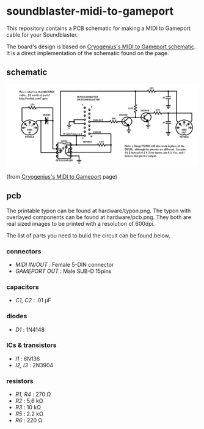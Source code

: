 # soundblaster-midi-to-gameport

This repository contains a PCB schematic for making a MIDI to Gameport cable for your Soundblaster.

The board's design is based on [Cryogenius's MIDI to Gameport schematic](http://www.cryogenius.com/hardware/sbmidi/). It is a direct implementation of the schematic found on the page.

## schematic

![Schematic](/hardware/schematic.gif)

(from [Cryogenius's MIDI to Gameport](http://www.cryogenius.com/hardware/sbmidi/) page)

## pcb

The printable typon can be found at hardware/typon.png. The typon with overlayed components can be found at hardware/pcb.png. They both are real sized images to be printed with a resolution of 600dpi.

The list of parts you need to build the circuit can be found below.

### connectors
* *MIDI IN/OUT* : Female 5-DIN connector
* *GAMEPORT OUT* : Male SUB-D 15pins

### capacitors
* *C1, C2* : .01 µF

### diodes
* *D1* : 1N4148

### ICs & transistors
* *I1* : 6N136
* *I2, I3* : 2N3904

### resistors
* *R1, R4* : 270 Ω
* *R2* : 5,6 kΩ
* *R3* : 10 kΩ
* *R5* : 2.2 kΩ
* *R6* : 220 Ω
